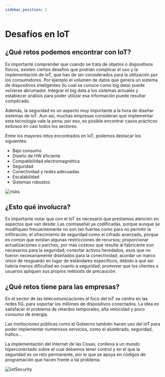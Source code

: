 ```yaml
---
sidebar_position: 2
---
```


# Desafíos en IoT

## ¿Qué retos podemos encontrar con IoT?

Es importante comprender que cuando se trata de objetos o dispositivos físicos, existen ciertos desafíos que podrían complicar el uso y la implementación de IoT, que han de ser considerados para la utilización por los consumidores. Por ejemplo el volumen de datos que genera un sistema de dispositivos inteligentes (lo cual se conoce como big data) puede volverse abrumador. Integrar el big data a los sistemas actuales y establecer análisis para poder utilizar esa información puede resultar complicado.

Además, la seguridad es un aspecto muy importante a la hora de diseñar sistemas de IoT. Aun así, muchas empresas consideran que implementar esta tecnología vale la pena; por eso, es posible encontrar casos prácticos exitosos en casi todos los sectores.

Entre los mayores retos encontrados en IoT, podemos destacar los siguientes:

- Bajo consumo
- Diseño de HW eficiente
- Compatibilidad electromagnética
- Seguridad
- Conectividad y redes adecuadas
- Escalabilidad
- Sistemas robustos

![risks](https://iot.ieee.org/images/files/newsletter/201703-banafa-figure1.png)

## ¿Esto qué involucra?

Es importante notar que con el IoT es necesario que prestemos atención en aspectos que van desde: Las contraseñal ya codificadas, porque aunque se modifiquen frecuentemente no son tan fuertes como para no permitir la infiltración; el ofrecimiento de seguridad como el cifrado avanzado, porque es común que existan algunas restricciones de recursos; proporcionar actualizaciones o parches, por más costoso que resulte al fabricante son necesarios para la seguridad; conectar activos heredados, esos que no fueron necesariamente diseñados para la conectividad; acordar un marco único de resguardo en lugar de estándares específicos, debido a que así habría menos dificultad en cuanto a seguridad; promover que los clientes o usuarios apliquen sus propios métoods de precaución.

## ¿Qué retos tiene para las empresas?

En el sector de las telecomunicaciones el foco del IoT se centra en las redes 5G, para soportar los millones de dispositivos conectados. La idea es satisfacer el problema de retardos temporales, alta velocidad y poco consumo de energía.

Las instituciones públicas como el Gobierno también hacen uso del IoT para poder implementar numerosos servicios, como el alumbrado, seguridad, tráfico…

La implementación del Internet de las Cosas, conlleva a un mundo hiperconectado sobre el cual debemos tener control y en el que la seguridad es un reto permanente, por lo que se apoya en códigos de programación que hacen frente a tal problema.

![iotSecurity](https://www.dailyhostnews.com/wp-content/uploads/2020/10/Markets-that-need-IoT-Security-Solutions.png)
